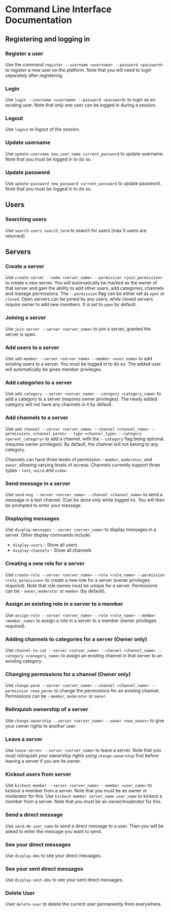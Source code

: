 # Command Line Interface Documentation

## Registering and logging in

### Register a user
Use the command `register --username <username> --password <password>` to register a new user on the platform. Note that you will need to login separately after registering.

### Login
Use `login --username <username> --password <password>` to login as an existing user. Note that only one user can be logged in during a session. 

### Logout
Use `logout` to logout of the session.
### Update username
Use `update-username new_user_name current_password` to update username. Note that you must be logged in to do so.
### Update password
Use `update-password new_password current_password` to update password. Note that you must be logged in to do so.

## Users

### Searching users
Use `search-users search_term` to search for users (max 5 users are returned)

## Servers

### Create a server
Use `create-server --name <server_name> --permission <join_permission>` to create a new server. You will automatically be marked as the owner of that server and gain the ability to add other users, add categories, channels and manage permissions. The `--permission` flag can be either set as `open` or `closed`. Open servers can be joined by any users, while closed servers require owner to add new members. It is set to `open` by default.

### Joining a server 
Use `join-server --server <server_name>` to join a server, granted the server is open.

### Add users to a server
Use `add-member --server <server_name> --member <user_name>` to add existing users to a server. You must be logged in to do so. The added user will automatically be given member privileges.

### Add categories to a server
Use `add-category --server <server_name> --category <category_name>` to add a category to a server (requires owner privileges). The newly added category will not have any channels in it by default.

### Add channels to a server
Use `add-channel --server <server_name> --channel <channel_name> --permissions <channel_perms> --type <channel_type> --category <parent_category>` to add a channel, with the `--category` flag being optional. (requires owner privileges). By default, the channel will not belong to any category.

Channels can have three levels of permission - `member`, `moderator`, and `owner`, allowing varying levels of access. Channels currently support three types - `text`, `voice` and `video`.

### Send message in a server
Use `send-msg --server <server_name> --channel <channel_name>` to send a message in a text channel. (Can be done only while logged in). You will then be prompted to enter your message. 

### Displaying messages
Use `display-messages --server <server_name>` to display messages in a server.
Other display commands include:
- `display-users` - Show all users
- `display-channels` - Show all channels

### Creating a new role for a server
Use `create-role --server <server_name> --role <role_name> --permission <role_permission>` to create a new role for a server (owner privileges required). Note that role names must be unique for a server. Permissions can be - `owner`, `moderator` or `member` (by default).

### Assign an existing role in a server to a member
Use `assign-role --server <server_name> --role <role_name> --member <member_name>` to assign a role in a server to a member (owner privileges required).

### Adding channels to categories for a server (Owner only)
Use `channel-to-cat --server <server_name> --channel <channel_name> --category <category_name>` to assign an existing channel in that server to an existing category. 

### Changing permissions for a channel (Owner only)
Use `change-perm --server <server_name> --channel <channel_name> --permission <new_perm>` to change the permissions for an existing channel. Permissions can be - `member`, `moderator` or `owner`.

### Relinquish ownership of a server
Use `change-ownership --server <server_name> --owner <new_owner>` to give your owner rights to another user.

### Leave a server
Use `leave-server --server <server_name>` to leave a server. Note that you must relinquish your ownership rights using `change-ownership` first before leaving a server if you are its owner.

### Kickout users from server
Use `kickout-member --server <server_name> --member <user_name>` to kickout a member from a server. Note that you must be an owner or moderator for this.
Use `kickout-member server_name user_name` to kickout a member from a server. Note that you must be an owner/moderator for this. 
### Send a direct message
Use `send-dm user_name` to send a direct message to a user. Then you will be asked to enter the message you want to send.
### See your direct messages
Use `display-dms` to see your direct messages.
### See your sent direct messages
Use `display-sent-dms` to see your sent direct messages.
### Delete User
User `delete-user` to delete the current user permanently from everywhere.

